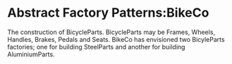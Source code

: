 # Abstract Factory Patterns:BikeCo
The construction of BicycleParts.   BicycleParts may be Frames, Wheels, Handles, Brakes, Pedals and Seats.   BikeCo has envisioned two BicyleParts factories; one for building SteelParts and  another for building AluminiumParts.

